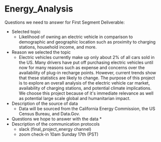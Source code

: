 # Energy_Analysis
Questions we need to answer for First Segment Deliverable:  
* Selected topic
    * Likelihood of owning an electric vehicle in comparison to demographic and geographic location such as proximity to charging stations, household income, and more. 
* Reason we selected the topic
    * Electric vehicles currently make up only about 2% of all cars sold in the US. Many drivers have put off purchasing electric vehicles until now for many reasons such as expense and concerns over the availability of plug-in recharge points. However, current trends show that these statistics are likely to change. The purpose of this project is to explore an overall analysis of the electric vehicle car market, availability of charging stations, and potential climate implications. We choose this project because of it's immediate relevance as well as potential large scale global and humanitarian impact. 
* Description of the source of data
    * Data will be sourced from the California Energy Commission, the US Census Bureau, and Data.Gov. 
* Questions we hope to answer with the data
    * 
* Description of the communication protocols
    - slack (final_project_energy channel)
    - zoom check-in 10am Sunday 17th (PST)
